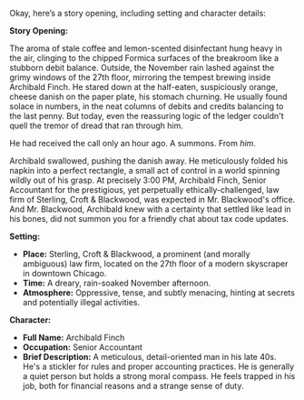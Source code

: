 Okay, here’s a story opening, including setting and character details:

**Story Opening:**

The aroma of stale coffee and lemon-scented disinfectant hung heavy in the air, clinging to the chipped Formica surfaces of the breakroom like a stubborn debit balance. Outside, the November rain lashed against the grimy windows of the 27th floor, mirroring the tempest brewing inside Archibald Finch. He stared down at the half-eaten, suspiciously orange, cheese danish on the paper plate, his stomach churning. He usually found solace in numbers, in the neat columns of debits and credits balancing to the last penny. But today, even the reassuring logic of the ledger couldn't quell the tremor of dread that ran through him.

He had received the call only an hour ago. A summons. From *him*.

Archibald swallowed, pushing the danish away. He meticulously folded his napkin into a perfect rectangle, a small act of control in a world spinning wildly out of his grasp. At precisely 3:00 PM, Archibald Finch, Senior Accountant for the prestigious, yet perpetually ethically-challenged, law firm of Sterling, Croft & Blackwood, was expected in Mr. Blackwood's office. And Mr. Blackwood, Archibald knew with a certainty that settled like lead in his bones, did not summon you for a friendly chat about tax code updates.

**Setting:**

*   **Place:** Sterling, Croft & Blackwood, a prominent (and morally ambiguous) law firm, located on the 27th floor of a modern skyscraper in downtown Chicago.
*   **Time:** A dreary, rain-soaked November afternoon.
*   **Atmosphere:** Oppressive, tense, and subtly menacing, hinting at secrets and potentially illegal activities.

**Character:**

*   **Full Name:** Archibald Finch
*   **Occupation:** Senior Accountant
*   **Brief Description:** A meticulous, detail-oriented man in his late 40s. He's a stickler for rules and proper accounting practices. He is generally a quiet person but holds a strong moral compass. He feels trapped in his job, both for financial reasons and a strange sense of duty.
